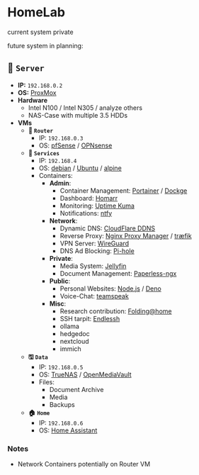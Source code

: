 # HomeLab

current system private

future system in planning:

## **🍗 `Server`**

- **IP:** `192.168.0.2`
- **OS:** [ProxMox](https://www.proxmox.com/)
- **Hardware**
  - Intel N100 / Intel N305 / analyze others
  - NAS-Case with multiple 3.5 HDDs
- **VMs**
  - **🛜 `Router`**
    - IP: `192.168.0.3`
    - OS: [pfSense](https://www.pfsense.org/) / [OPNsense](https://opnsense.org/)
  - **🐋 `Services`**
    - IP: `192.168.4`
    - OS: [debian](https://www.debian.org/) / [Ubuntu](https://ubuntu.com/) / [alpine](https://www.alpinelinux.org/)
    - Containers:
      - **Admin**:
        - Container Management: [Portainer](https://www.portainer.io/) / [Dockge](https://dockge.kuma.pet/)
        - Dashboard: [Homarr](https://homarr.dev/)
        - Monitoring: [Uptime Kuma](https://uptime.kuma.pet/)
        - Notifications: [ntfy](https://docs.ntfy.sh/)
      - **Network**:
        - Dynamic DNS: [CloudFlare DDNS](https://hub.docker.com/r/oznu/cloudflare-ddns)
        - Reverse Proxy: [Nginx Proxy Manager](https://nginxproxymanager.com/) / [træfik](https://traefik.io/)
        - VPN Server: [WireGuard](https://www.wireguard.com/)
        - DNS Ad Blocking: [Pi-hole](https://pi-hole.net/)
      - **Private**:
        - Media System: [Jellyfin](https://jellyfin.org/)
        - Document Management: [Paperless-ngx](https://docs.paperless-ngx.com/)
      - **Public**:
        - Personal Websites: [Node.js](https://nodejs.org/) / [Deno](https://deno.com/)
        - Voice-Chat: [teamspeak](https://www.teamspeak.com/)
      - **Misc**:
        - Research contribution: [Folding@home](https://foldingathome.org/)
        - SSH tarpit: [Endlessh](https://github.com/skeeto/endlessh)
        - ollama
        - hedgedoc
        - nextcloud
        - immich
  - **🖫 `Data`**
    - IP: `192.168.0.5`
    - OS: [TrueNAS](https://www.truenas.com/) / [OpenMediaVault](https://www.openmediavault.org/)
    - Files:
      - Document Archive
      - Media
      - Backups
  - **🏠 `Home`**
    - IP: `192.168.0.6`
    - OS: [Home Assistant](https://www.home-assistant.io/)

### Notes

- Network Containers potentially on Router VM
